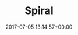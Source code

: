 ---
title:		"Spiral"
type:		"photos"
mediatype:		"upload"
location:   "Copenhagen, Denmark"
description:		"Spiral staircase in the Town Hall"
date:		"2017-07-05 13:14:57+00:00"
album:		"experimental"
filename:		"spiral.md"
series:		"cycle-tour"
cl_public_id:		"experimental/spiral"
cl_version:		1520177575
format:		"tiff"
bytes:		4342564
width:		2560
height:		1440
colours:
- "#D3D3D3"
- "#828282"
- "#353535"
exposure_mode:		"Auto"
program:		"Aperture-priority AE"
aperture:		"2.8"
focal_length:		"16.0 mm"
iso:		"800"
shutter_speed:		"1/25"
metering:		"Spot"
flash:		"Off, Did not fire"
white_balance:		"Custom"
colour_temp:		"2400"
has_crop:		"false"
orientation:		"Horizontal (normal)"
camera_model:		"NIKON D800"
lens_info:		"16mm f/2.8"
artist: "Matt Finucane"
x_resolution:		"300"
y_resolution:		"300"
---